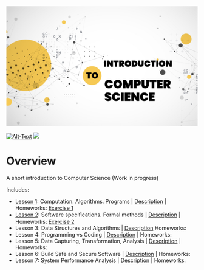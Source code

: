 <img src="/Images/Intro-CS.png" />

[![Alt-Text](https://img.shields.io/static/v1.svg?label=ver&message=1.0&color=success)](docs/start.md)
[![](https://img.shields.io/static/v1.svg?label=license&message=BSD3&color=blue)](LICENSE)

# Overview
A short introduction to Computer Science (Work in progress) 

Includes:

* [Lesson 1](https://github.com/sparvu/intro2cs/blob/main/lesson1/cs1.pdf): Computation. Algorithms. Programs | [Description](https://github.com/sparvu/intro2cs/blob/main/lesson1/description.md) | Homeworks: [Exercise 1](https://github.com/sparvu/intro2cs/blob/main/lesson1/ex1.pdf)
* [Lesson 2](https://github.com/sparvu/intro2cs/blob/main/lesson2/cs2.pdf): Software speciﬁcations. Formal methods | [Description](https://github.com/sparvu/intro2cs/blob/main/lesson2/description.md) | Homeworks: [Exercise 2](https://github.com/sparvu/intro2cs/blob/main/lesson2/ex2.pdf)
* Lesson 3: Data Structures and Algorithms | [Description](https://github.com/sparvu/intro2cs/blob/main/lesson3/description.md) Homeworks:
* Lesson 4: Programming vs Coding | [Description](https://github.com/sparvu/intro2cs/blob/main/lesson4/description.md) | Homeworks:
* Lesson 5: Data Capturing, Transformation, Analysis | [Description](https://github.com/sparvu/intro2cs/blob/main/lesson5/description.md) | Homeworks:
* Lesson 6: Build Safe and Secure Software | [Description](https://github.com/sparvu/intro2cs/blob/main/lesson6/description.md) | Homeworks:
* Lesson 7: System Performance Analysis | [Description](https://github.com/sparvu/intro2cs/blob/main/lesson7/description.md) | Homeworks:
